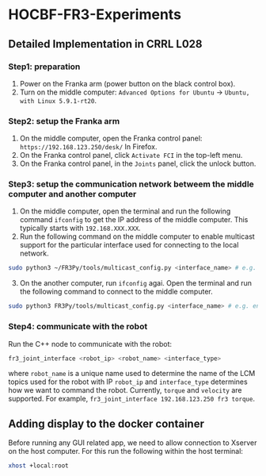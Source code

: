 # HOCBF-FR3-Experiments
## Detailed Implementation in CRRL L028
### Step1: preparation
1. Power on the Franka arm (power button on the black control box).
2. Turn on the middle computer: `Advanced Options for Ubuntu` -> `Ubuntu, with Linux 5.9.1-rt20`.

### Step2: setup the Franka arm
1. On the middle computer, open the Franka control panel: `https://192.168.123.250/desk/` In Firefox.
2. On the Franka control panel, click `Activate FCI` in the top-left menu.
3. On the Franka control panel, in the `Joints` panel, click the unlock button.

### Step3: setup the communication network betweem the middle computer and another computer
1. On the middle computer, open the terminal and run the following command `ifconfig` to get the IP address of the middle computer. This typically starts with `192.168.XXX.XXX`. 
2. Run the following command on the middle computer to enable multicast support for the particular interface used for connecting to the local network. 
```bash
sudo python3 ~/FR3Py/tools/multicast_config.py <interface_name> # e.g. enp3s0f0
```
3. On the another computer, run `ifconfig` agai. Open the terminal and run the following command to connect to the middle computer.
```bash
sudo python3 FR3Py/tools/multicast_config.py <interface_name> # e.g. enp0s31f6
```

### Step4: communicate with the robot
Run the C++ node to communicate with the robot: 

```bash
fr3_joint_interface <robot_ip> <robot_name> <interface_type>
```
where `robot_name` is a unique name used to determine the name of the LCM topics used for the robot with IP `robot_ip` and `interface_type` determines how we want to command the robot. Currently, `torque` and `velocity` are supported. For example, `fr3_joint_interface 192.168.123.250 fr3 torque`.

## Adding display to the docker container
Before running any GUI related app, we need to allow connection to Xserver on the host computer. For this run the following within the host terminal:
```bash
xhost +local:root
```